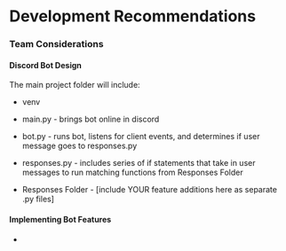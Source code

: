 # Development Recommendations

### Team Considerations


#### Discord Bot Design
The main project folder will include:

* venv 

* main.py - brings bot online in discord

* bot.py - runs bot, listens for client events, and determines if user message goes to responses.py

* responses.py - includes series of if statements that take in user messages to run matching functions from Responses Folder

* Responses Folder - [include YOUR feature additions here as separate .py files]


#### Implementing Bot Features
* 
